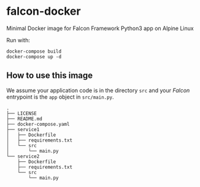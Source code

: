 # falcon-docker
Minimal Docker image for Falcon Framework Python3 app on Alpine Linux

Run with:
```
docker-compose build
docker-compose up -d
```


## How to use this image

We assume your application code is in the directory `src` and your *Falcon* entrypoint is the `app` object in `src/main.py`.

```
.
├── LICENSE
├── README.md
├── docker-compose.yaml
├── service1
│   ├── Dockerfile
│   ├── requirements.txt
│   └── src
│       └── main.py
└── service2
    ├── Dockerfile
    ├── requirements.txt
    └── src
        └── main.py
```
